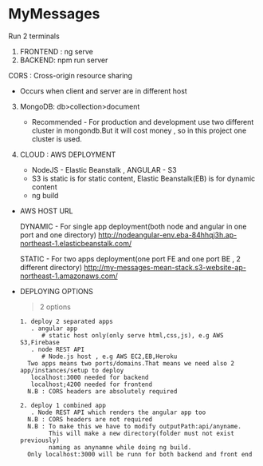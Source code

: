 # MyMessages

Run 2 terminals

1. FRONTEND : ng serve
2. BACKEND: npm run server

CORS : Cross-origin resource sharing

- Occurs when client and server are in different host

3. MongoDB:
   db>collection>document

   * Recommended - For production and development use two different cluster in mongondb.But it will 
     cost money , so in this project one cluster is used. 

4. CLOUD : AWS DEPLOYMENT

     * NodeJS - Elastic Beanstalk , ANGULAR - S3
     * S3 is static is for static content, Elastic Beanstalk(EB) is for dynamic content
     * ng build  
  
  * AWS HOST URL

    DYNAMIC -
    For single app deployment(both node and angular in one port and one directory) 
    http://nodeangular-env.eba-84hhqj3h.ap-northeast-1.elasticbeanstalk.com/

    STATIC -
    For two apps deployment(one port FE and one port BE , 2 different directory)
    http://my-messages-mean-stack.s3-website-ap-northeast-1.amazonaws.com/

  * DEPLOYING OPTIONS 
    > 2 options

        1. deploy 2 separated apps
           . angular app
              # static host only(only serve html,css,js), e.g AWS S3,Firebase
           . node REST API
              # Node.js host , e.g AWS EC2,EB,Heroku
          Two apps means two ports/domains.That means we need also 2 app/instances/setup to deploy
           localhost:3000 needed for backend
           localhost;4200 needed for frontend 
          N.B : CORS headers are absolutely required
      
        2. deploy 1 combined app
           . Node REST API which renders the angular app too
          N.B : CORS headers are not required
          N.B : To make this we have to modify outputPath:api/anyname.
                This will make a new directory(folder must not exist previously) 
                naming as anynamne while doing ng build.
          Only localhost:3000 will be runn for both backend and front end